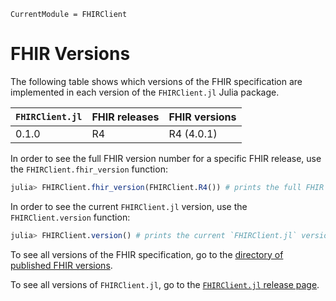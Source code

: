 ```@meta
CurrentModule = FHIRClient
```

# FHIR Versions

The following table shows which versions of the FHIR specification are
implemented in each version of the `FHIRClient.jl` Julia package.

| `FHIRClient.jl` | FHIR releases | FHIR versions |
| --------------- | ------------- | ------------- |
| 0.1.0           |  R4           | R4 (4.0.1)    |

In order to see the full FHIR version number
for a specific FHIR release, use the
`FHIRClient.fhir_version` function:
```julia
julia> FHIRClient.fhir_version(FHIRClient.R4()) # prints the full FHIR version number for the R4 release
```

In order to see the current `FHIRClient.jl` version, use the
`FHIRClient.version` function:
```julia
julia> FHIRClient.version() # prints the current `FHIRClient.jl` version number
```

To see all versions of the FHIR specification, go to the
[directory of published FHIR versions](http://hl7.org/fhir/directory.html).

To see all versions of `FHIRClient.jl`, go to the
[`FHIRClient.jl` release page](https://github.com/JuliaHealth/FHIRClient.jl/releases).

